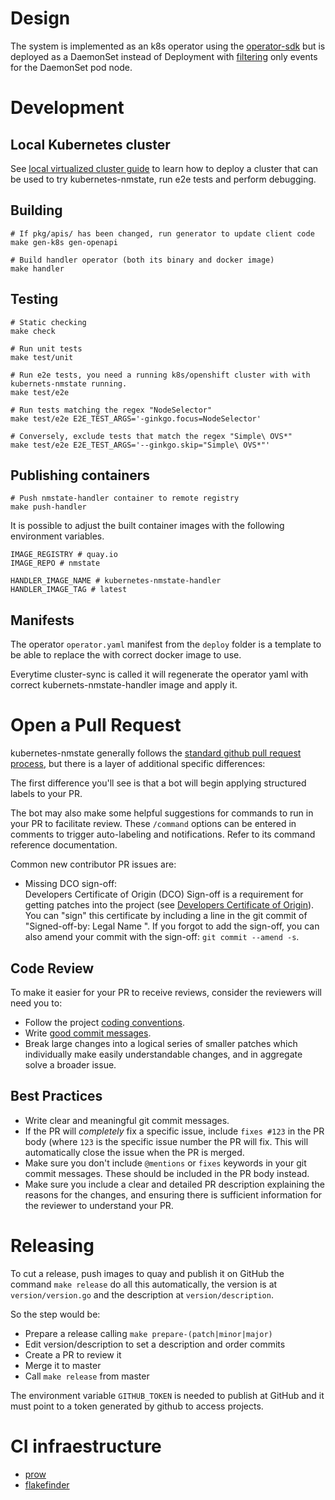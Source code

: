 # Design

The system is implemented as an k8s operator using the
[operator-sdk](https://github.com/operator-framework/operator-sdk) but is
deployed as a DaemonSet instead of Deployment with
[filtering](https://github.com/operator-framework/operator-sdk/blob/master/doc/user/event-filtering.md)
only events for the DaemonSet pod node.


# Development

## Local Kubernetes cluster

See [local virtualized cluster guide](docs/deployment-local-cluster.md) to learn
how to deploy a cluster that can be used to try kubernetes-nmstate, run e2e
tests and perform debugging.

## Building

```shell
# If pkg/apis/ has been changed, run generator to update client code
make gen-k8s gen-openapi

# Build handler operator (both its binary and docker image)
make handler
```

## Testing

```shell
# Static checking
make check

# Run unit tests
make test/unit

# Run e2e tests, you need a running k8s/openshift cluster with with kubernets-nmstate running.
make test/e2e

# Run tests matching the regex "NodeSelector"
make test/e2e E2E_TEST_ARGS='-ginkgo.focus=NodeSelector'

# Conversely, exclude tests that match the regex "Simple\ OVS*"
make test/e2e E2E_TEST_ARGS='--ginkgo.skip="Simple\ OVS*"'
```

## Publishing containers

```shell
# Push nmstate-handler container to remote registry
make push-handler
```

It is possible to adjust the built container images with the following
environment variables.

```shell
IMAGE_REGISTRY # quay.io
IMAGE_REPO # nmstate

HANDLER_IMAGE_NAME # kubernetes-nmstate-handler
HANDLER_IMAGE_TAG # latest
```

## Manifests

The operator `operator.yaml` manifest from the `deploy` folder is a template to
be able to replace the with correct docker image to use.

Everytime cluster-sync is called it will regenerate the operator yaml with
correct kubernets-nmstate-handler image and apply it.


# Open a Pull Request

kubernetes-nmstate generally follows the [standard github pull request
process](https://gist.github.com/Chaser324/ce0505fbed06b947d962), but there is a
layer of additional specific differences:

The first difference you'll see is that a bot will begin applying structured
labels to your PR.

The bot may also make some helpful suggestions for commands to run in your PR to
facilitate review. These `/command` options can be entered in comments to
trigger auto-labeling and notifications. Refer to its command reference
documentation.

Common new contributor PR issues are:

- Missing DCO sign-off:\
  Developers Certificate of Origin (DCO) Sign-off is a requirement for getting
  patches into the project (see [Developers Certificate of
  Origin](https://developercertificate.org/)). You can "sign" this certificate
  by including a line in the git commit of "Signed-off-by: Legal Name
  <email-address>". If you forgot to add the sign-off, you can also amend your
  commit with the sign-off: `git commit --amend -s`.

## Code Review

To make it easier for your PR to receive reviews, consider the reviewers will
need you to:

- Follow the project [coding
  conventions](https://github.com/golang/go/wiki/CodeReviewComments).
- Write [good commit messages](https://chris.beams.io/posts/git-commit/).
- Break large changes into a logical series of smaller patches which
  individually make easily understandable changes, and in aggregate solve a
  broader issue.

## Best Practices

- Write clear and meaningful git commit messages.
- If the PR will *completely* fix a specific issue, include `fixes #123` in the
  PR body (where `123` is the specific issue number the PR will fix. This will
  automatically close the issue when the PR is merged.
- Make sure you don't include `@mentions` or `fixes` keywords in your git commit
  messages. These should be included in the PR body instead.
- Make sure you include a clear and detailed PR description explaining the
  reasons for the changes, and ensuring there is sufficient information for the
  reviewer to understand your PR.


# Releasing

To cut a release, push images to quay and publish it on GitHub
the command `make release` do all this automatically, the version  is at
`version/version.go` and the description at `version/description`.

So the step would be:
 - Prepare a release calling `make prepare-(patch|minor|major)`
 - Edit version/description to set a description and order commits
 - Create a PR to review it
 - Merge it to master
 - Call `make release` from master

The environment variable `GITHUB_TOKEN` is needed to publish at GitHub and it must
point to a token generated by github to access projects.

# CI infraestructure

- [prow](https://prow.apps.ovirt.org/)
- [flakefinder](https://storage.googleapis.com/kubevirt-prow/reports/flakefinder/nmstate/kubernetes-nmstate/index.html)
